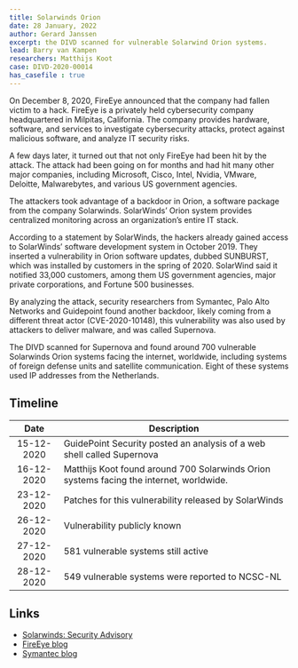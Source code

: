 ```yaml
---
title: Solarwinds Orion 
date: 28 January, 2022
author: Gerard Janssen
excerpt: the DIVD scanned for vulnerable Solarwind Orion systems.
lead: Barry van Kampen
researchers: Matthijs Koot
case: DIVD-2020-00014
has_casefile : true
---
```



On December 8, 2020, FireEye announced that the company had fallen victim to a hack. FireEye is a privately held cybersecurity company headquartered in Milpitas, California. The company provides hardware, software, and services to investigate cybersecurity attacks, protect against malicious software, and analyze IT security risks. 

A few days later, it turned out that not only FireEye had been hit by the attack. The attack had been going on for months and had hit many other major companies, including Microsoft, Cisco, Intel, Nvidia, VMware, Deloitte, Malwarebytes, and various US government agencies. 

The attackers took advantage of a backdoor in Orion, a software package from the company Solarwinds. SolarWinds’ Orion system provides centralized monitoring across an organization’s entire IT stack. 

According to a statement by SolarWinds, the hackers already gained access to SolarWinds’ software development system in October 2019. They inserted a vulnerability in Orion software updates, dubbed SUNBURST, which was installed by customers in the spring of 2020. SolarWind said it notified 33,000 customers, among them US government agencies, major private corporations, and Fortune 500 businesses. 

By analyzing the attack, security researchers from Symantec, Palo Alto Networks and Guidepoint found another backdoor, likely coming from a different threat actor (CVE-2020-10148), this vulnerability was also used by attackers to deliver malware, and was called Supernova.

The DIVD scanned for Supernova and found around 700 vulnerable Solarwinds Orion systems facing the internet, worldwide, including systems of foreign defense units and satellite communication. Eight of these systems used IP addresses from the Netherlands.

## Timeline

| Date | Description |
|:-----:|-------------|
|15-12-2020| GuidePoint Security posted an analysis of a web shell called Supernova |
|16-12-2020| Matthijs Koot found around 700 Solarwinds Orion systems facing the internet, worldwide.  |
|23-12-2020| Patches for this vulnerability released by SolarWinds |
|26-12-2020| Vulnerability publicly known |
|27-12-2020| 581 vulnerable systems still active |
|28-12-2020| 549 vulnerable systems were reported to NCSC-NL |

## Links

- [Solarwinds: Security Advisory](https://www.solarwinds.com/sa-overview/securityadvisory)
- [FireEye blog](https://www.fireeye.com/blog/products-and-services/2020/12/fireeye-shares-details-of-recent-cyber-attack-actions-to-protect-community.html)
- [Symantec blog](https://symantec-enterprise-blogs.security.com/blogs/threat-intelligence/sunburst-supply-chain-attack-solarwinds)

